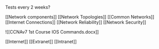Tests every 2 weeks?

[[Network components]]
[[Network Topologies]]
[[Common Networks]]
[[Internet Connections]]
[[Network Reliability]]
[[Network Security]]

![[CCNAv7 1st Course IOS Commands.docx]]


[[Internet]]
[[Extranet]]
[[Intranet]]

